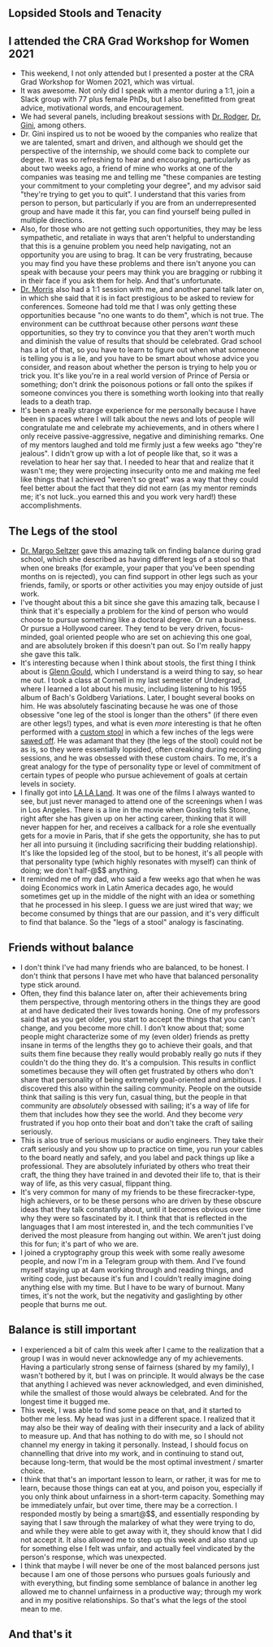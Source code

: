 ## Lopsided Stools and Tenacity

## I attended the CRA Grad Workshop for Women 2021
- This weekend, I not only attended but I presented a poster at the CRA Grad Workshop for Women 2021, which was virtual.
- It was awesome. Not only did I speak with a mentor during a 1:1, join a Slack group with 77 plus female PhDs, but I also benefitted from great advice,
motivational words, and encouragement.
- We had several panels, including breakout sessions with [Dr. Rodger](https://en.wikipedia.org/wiki/Susan_H._Rodger), [Dr. Gini](https://en.wikipedia.org/wiki/Maria_L._Gini), among others.
- Dr. Gini inspired us to not be wooed by the companies who realize that we are talented, smart and driven, and although we should get the perspective of the internship,
we should come back to complete our degree. It was so refreshing to hear and encouraging, particularly as about two weeks ago, a friend of mine who works at one
of the companies was teasing me and telling me "these companies are testing your commitment to your completing your degree", and my advisor said "they're trying to
get you to quit". I understand that this varies from person to person, but particularly if you are from an underrepresented group and have made it this far, you
can find yourself being pulled in multiple directions.
- Also, for those who are not getting such opportunities, they may be less sympathetic, and retaliate in ways that aren't helpful to understanding that this is a
genuine problem you need help navigating, not an opportunity you are using to brag. It can be very frustrating, because you may find you have these problems
and there isn't anyone you can speak with because your peers may think you are bragging or rubbing it in their face if you ask them for help. And that's unfortunate.
- [Dr. Morris](https://en.wikipedia.org/wiki/Meredith_Ringel_Morris) also had a 1:1 session with me, and another panel talk later on, in which she said that it is
in fact prestigious to be asked to review for conferences. Someone had told me that I was only getting these opportunities because "no one wants to do them", which
is not true. The environment can be cutthroat because other persons *want* these opportunities, so they try to convince you that they aren't worth much and diminish the value of results that should be celebrated. Grad school has a lot of that, so you have to learn to figure out when what someone is telling you is a 
lie, and you have to be smart about whose advice you consider, and reason about whether the person is trying to help you or trick you. It's like you're in a 
real world version of Prince of Persia or something; don't drink the poisonous potions or fall onto the spikes if someone convinces you there is something worth
looking into that really leads to a death trap.
- It's been a really strange experience for me personally because I have been in spaces where I will talk about the news and lots of people will congratulate me
and celebrate my achievements, and in others where I only receive passive-aggressive, negative and diminishing remarks. One of my mentors laughed and told me firmly
just a few weeks ago "they're jealous". I didn't grow up with a lot of people like that, so it was a revelation to hear her say that. I needed to hear that and realize that it wasn't me; they were projecting insecurity onto me and making me feel like things that I achieved "weren't so great" was a way that they could feel better about the fact that they did not earn (as my mentor reminds me; it's not luck..you earned this and you work very hard!) these accomplishments.

## The Legs of the stool
- [Dr. Margo Seltzer](https://en.wikipedia.org/wiki/Margo_Seltzer) gave this amazing talk on finding balance during grad school, which she described as having
different legs of a stool so that when one breaks (for example, your paper that you've been spending months on is rejected), you can find support in other legs
such as your friends, family, or sports or other activities you may enjoy outside of just work.
- I've thought about this a bit since she gave this amazing talk, because I think that it's especially a problem for the kind of person who would choose to pursue
something like a doctoral degree. Or run a business. Or pursue a Hollywood career. They tend to be very driven, focus-minded, goal oriented people who are set
on achieving this one goal, and are absolutely broken if this doesn't pan out. So I'm really happy she gave this talk.
- It's interesting because when I think about stools, the first thing I think about is [Glenn Gould](https://en.wikipedia.org/wiki/Glenn_Gould), which I understand is a weird thing to say, so hear me out. I took a class at Cornell in my last semester of Undergrad,
where I learned a lot about his music, including listening to his 1955 album of Bach's Goldberg Variations. Later, I bought several books on him. He was absolutely
fascinating because he was one of those obsessive "one leg of the stool is longer than the others" (if there even are other legs!) types, and what is even *more* interesting is that he often performed with a [custom stool](https://www.colineatock.com/eatock-daily-blog/glenn-goulds-chair) in which a few inches of the legs were [sawed off](https://www.glenngould.ca/ask-kevin/). He was adamant that they (the legs of the stool) could not be as is, so they were essentially lopsided, often creaking during recording sessions, and he was obsessed with these custom chairs. To me, it's a great analogy for the type of personality type
or level of commitment of certain types of people who pursue achievement of goals at certain levels in society. 
- I finally got into [LA LA Land](https://en.wikipedia.org/wiki/La_La_Land). It was one of the films I always wanted to see, but just never managed to attend 
one of the screenings when I was in Los Angeles. There is a line in the movie when Gosling tells Stone, right after she has given up on her acting career, thinking
that it will never happen for her, and receives a callback for a role she eventually gets for a movie in Paris, that if she gets the opportunity, she has to put
her all into pursuing it (including sacrificing their budding relationship). It's like the lopsided leg of the stool, but to be honest, it's all people with that personality type (which highly resonates with myself)
can think of doing; we don't half-@$$ anything. 
- It reminded me of my dad, who said a few weeks ago that when he was doing Economics work in Latin America decades ago, he would sometimes get up in the middle 
of the night with an idea or something that he processed in his sleep. I guess we are just wired that way; we become consumed by things that are our passion, and
it's very difficult to find that balance. So the "legs of a stool" analogy is fascinating.

## Friends without balance
- I don't think I've had many friends who are balanced, to be honest. I don't think that persons I have met who have that balanced personality type stick around.
- Often, they find this balance later on, after their achievements bring them perspective, through mentoring others in the things they are good at and have dedicated their lives towards honing. One of my professors said that as you get older, you start to accept
the things that you can't change, and you become more chill. I don't know about that; some people might characterize some of my (even older) friends as pretty 
insane in terms of the lengths they go to achieve their goals, and that suits them fine because they really would probably really go nuts if they couldn't do
the thing they do. It's a compulsion. This results in conflict sometimes because they will often get frustrated by others who don't share that personality of 
being extremely goal-oriented and ambitious. I discovered this also within the sailing community. People on the outside think that sailing is this very fun,
casual thing, but the people in that community are *absolutely* obsessed with sailing; it's a way of life for them that includes how they see the world. 
And they become *very* frustrated if you hop onto their boat and don't take the craft of sailing seriously. 
- This is also true of serious musicians or audio engineers. They take their craft seriously and you show up to practice on time, you run your cables to the 
board neatly and safely, and you label and pack things up like a professional. They are absolutely infuriated by others who treat their craft, the thing they
have trained in and devoted their life to, that is their way of life, as this very casual, flippant thing.
- It's very common for many of my friends to be these firecracker-type, high achievers, or to be these persons who are driven by these obscure ideas that they
talk constantly about, until it becomes obvious over time why they were so fascinated by it. I think that that is reflected in the languages that I am most 
interested in, and the tech communities I've derived the most pleasure from hanging out within. We aren't just doing this for fun; it's part of who we are.
- I joined a cryptography group this week with some really awesome people, and now I'm in a Telegram group with them. And I've found myself staying up at 
4am working through and reading things, and writing code, just because it's fun and I couldn't really imagine doing anything else with my time. But I have to 
be wary of burnout. Many times, it's not the work, but the negativity and gaslighting by other people that burns me out.

## Balance is still important
- I experienced a bit of calm this week after I came to the realization that a group I was in would never acknowledge any of my achievements. Having a particularly
strong sense of fairness (shared by my family), I wasn't bothered by it, but I was on principle. It would always be the case that anything I achieved was never
acknowledged, and even diminished, while the smallest of those would always be celebrated. And for the longest time it bugged me. 
- This week, I was able to find some peace on that, and it started to bother me less. My head was just in a different space. I realized that it may also be their
way of dealing with their insecurity and a lack of ability to measure up. And that has nothing to do with me, so I should not channel my energy in taking it personally. Instead, I should focus on channelling that drive into my work, and in continuing to stand out, because long-term, that would be the most optimal investment / smarter choice.
- I think that that's an important lesson to learn, or rather, it was for me to learn, because those things can eat at you, and poison you, especially if you only think about unfairness in a short-term capacity. Something may be immediately unfair, but over time, there may be a correction. I responded mostly
by being a smart@$$, and essentially responding by saying that I saw through the malarkey of what they were trying to do, and while they were able to get away
with it, they should know that I did not accept it. It also allowed me to step up this week and also stand up for something else I felt was unfair, and actually
feel vindicated by the person's response, which was unexpected.
- I think that maybe I will never be one of the most balanced persons just because I am one of those persons who pursues goals furiously and with everything,
but finding some semblance of balance in another leg allowed me to channel unfairness in a productive way; through my work and in my positive relationships.
So that's what the legs of the stool mean to me. 

## And that's it

